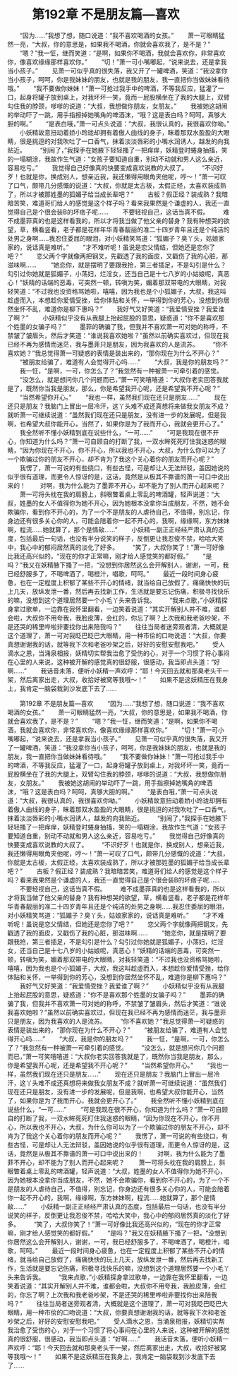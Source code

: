 # 　　第192章 不是朋友篇—喜欢
　　“因为……”我想了想，随口说道：“我不喜欢喝酒的女孩。”
　　萧一可眼睛猛然一亮，“大叔，你的意思是，如果我不喝酒，你就会喜欢我了，是不是？”
　　“嗯？”我一怔，继而笑道：“是啊，如果你不喝酒，我就会喜欢你，非常喜欢你，像喜欢缘缘那样喜欢你。”
　　“切！”萧一可小嘴嘟起，“说来说去，还是拿我当小孩子。”
　　见萧一可似乎真的很失落，我又开了一罐啤酒，笑道：“我没拿你当小孩子，呵呵，你是我妹妹的朋友，也就是我的朋友，我一直把你当做妹妹看待哦。”
　　“我不要做你妹妹！”萧一可抢过我手中的啤酒，不等我反应，猛灌了一口，起身将罐子放到桌上，对我坏坏一笑，竟而一屁股横坐在了我的大腿上，双臂勾住我的脖颈，嗲嗲的说道：“大叔，我想做你朋友，女朋友。”
　　我被她这胡闹的举动吓了一跳，用手指擦掉她嘴角的啤酒沫，“哦？这是表白吗？呵呵，真够大胆的啊。”
　　“是表白哦，”萧一可点头说道：“大叔，我很认真的，我很喜欢你呦。”
　　小妖精故意扭动着娇小玲珑却拥有着傲人曲线的身子，眯着那双水盈盈的大眼睛，很是挑逗的对我吹吐了一口香气，抹着淡淡唇彩的小嘴水润诱人，越发的向我贴近。
　　“别闹了，”我探手在她腋下轻轻搔了一把痒痒，妖精登时蜷身抽搐，笑的一塌糊涂，我故作生气道：“女孩子要知道自重，别动不动就和男人这么亲近，容易吃亏。”
　　我觉得自己好像真的快要变成喜欢说教的大叔了。
　　“不识好歹！也就是你，换成别人，想亲近我，我还懒得用眼角夹他呢，哼～！”萧一可叹了口气，颇带几分感慨的说道：“大叔，你就是太古板，太假正经，太喜欢装成熟了，所以才被那姓墨的狐媚子给当成长辈吧？”
　　古板？假正经？装成熟？我暗暗苦笑，难道哥们给人的感觉是这个样子吗？看来我果然是个谦虚的人，我还一直觉得自己是个很会装B的坏痞子呢……
　　不要轻视自己，这话当真不假。
　　难不成墨菲真的也是这样看我的，所以才将我当做了他父亲的替身？我有种想哭的欲望，草，横看竖看，老子都是花样年华青春靓丽的准二十四岁青年且还是个纯洁的处男之身啊……我忍住委屈的眼泪，对小妖精笑骂道：“狐媚子？臭丫头，姑娘家家的，说话真是难听。”
　　“才不难听呢！虽说是恋父情结，但她还是恋你了吧？”
　　恋父两个字就像两把钢叉，先戳透了我的面皮，又戳伤了我的心脏，那滋味啊……
　　“她恋你，就是摆明了要跟我抢，第三者插足，不是勾引是什么？勾引过你她就是狐媚子，小荡妇，烂淫女，还当自己是十七八岁的小姑娘呢，真恶心！”妖精的话端的恶毒，可突然一顿，转嗔为笑，媚着那双带电的大眼睛，对我轻笑道：“不过我也没资格骂她啦，嘻嘻，因为我也是个小狐媚子，大叔，我这叫趁虚而入，本想趁你爱情受挫，给你体贴和关怀，一举得到你的芳心，没想到你居然坐怀不乱，难道你是柳下惠吗？”
　　我好气又好笑道：“我爱情受挫？我爱谁了啊？”
　　小妖精似乎没有从我腿上抬起屁股的意思，疑惑道：“你不是喜欢那个姓墨的女骗子吗？”
　　墨菲的确骗了我，但我并不喜欢萧一可对她的称呼，不禁皱了皱眉头，然后才笑道：“谁说我喜欢她啦？”虽然以前确实喜欢过，但现在我已经不再为感情而迷茫，我与墨菲只是朋友，因为我喜欢的人是流苏。
　　“你不喜欢她？”我总觉得萧一可疑惑的表情是装出来的，“那你现在为什么不开心？”
　　“被朋友给骗了，难道有人会觉得开心吗……”
　　“大叔，我是你的朋友吗？”
　　我一怔，“是啊，一可，你怎么了？”我忽然有一种被萧一可牵引着的感觉。
　　“没怎么，就是想问你几个问题而已，”萧一可笑嘻嘻道：“大叔你老实回答我就是了，既然你当我是朋友，那么，你是希望我开心呢，还是希望我不开心呢？”
　　“当然希望你开心。”
　　“我也一样，虽然我们现在还只是朋友……”
　　现在还只是朋友？我脑门上冒出一层冷汗，这丫头难不成还真想将来做我女朋友不成？就听萧一可继续说道：“虽然我们现在还只是朋友，没有进一步的发展呢，但是我啊，也希望大叔你能开心，当然了，如果你是为了我而开心，我就会更开心了。”
　　我全然听不懂小妖精到底在说些什么，“一可……”
　　“可是我现在很不开心，你知道为什么吗？”萧一可自顾自的打断了我，一双水眸死死盯住我迷惑的眼睛，“因为你现在不开心，你不开心，所以我也不开心，大叔，为什么你可以为了一个欺骗过你的朋友不开心，却不肯为了我这个关心着你的朋友而开心呢？”
　　我愣了，萧一可说的有些绕口，有些古怪，可是却让人无法辩驳，盖因她说的似乎很有道理，而更令人惊讶的是，这话，竟然是从极其不靠谱的萧一可口中说出来的！
　　对啊，我为什么能为了墨菲不开心，却不能为了别人而开心起来呢？
　　萧一可将头枕在我的肩膀上，斜眼瞥着桌上零乱的啤酒罐，轻声说道：“大叔，姓墨的女人不值得你为她不开心，因为她根本没拿你当成朋友，不然，她不会欺骗你，看到你不开心的，为了一个不是朋友的人虐待自己，不值得，别忘记，你身边还有很多关心你的人，可能会陪着你一起不开心的，我啊，缘缘啊，东方妹妹啊，程流……她就算了，那个是情敌……”
　　小妖精一副正正经经严肃认真的态度，包括最后一句话，也没有半分说笑的样子，反倒更让我忍俊不禁，哈哈大笑中，我心中的郁闷居然真的淡化了好多。
　　“笑了，大叔你笑了！”萧一可好像比我还高兴似的，“现在的你才正常嘛，刚才给人感觉笑的都好假。”
　　“是吗？”我又在妖精腋下搔了一把，“没想到你居然这么会开解别人，谢谢，一可，我已经舒服多了，不喝啤酒了，喝橙汁，唱歌，呵呵。”
　　最近一段时间身心疲惫，也在一定程度上积郁了某些不开心的情绪，就当给自己放假了，痛痛快快的玩上几天，放纵发泄一番，然后再去找新工作，生活就是要忘记伤痛，积极寻找快乐的嘛，没想到这个道理居然要一个小毛丫头来告诉我。
　　“我来点歌，”小妖精探身拿过歌单，一边靠在我怀里翻看，一边笑着说道：“其实开解别人并不难，谁都会啦，大叔你不用夸我，我脸皮薄，会红的，你忘了啊？上次我和我老爸吵架，不是还哭的稀里哗啦非要找你出来陪我吗？”
　　往往当局者迷旁观者清，大概就是这个道理了，萧一可对我眨巴眨巴大眼睛，用一种市侩的口吻说道：“大叔，你要真想谢谢我的话，就等我下次和老爸吵架之后，好好的安慰安慰我吧。”
　　受人滴水之恩，当涌泉相报，妖精切实帮我治愈了受伤的心，对于一个习惯了将心事闷在心里的人来说，这种被开解的感觉真的很舒服，很感动，我当即点头道：“好啊……”
　　我话音未落，便听小妖精一声欢呼：“耶！今天回去就和那臭老头干一架，然后离家出走，大叔，收拾好被窝等我哦～！”
　　如果不是这妖精压在我身上，我肯定一脑袋栽到沙发底下去了……

　　第192章 不是朋友篇—喜欢
　　“因为……”我想了想，随口说道：“我不喜欢喝酒的女孩。”
　　萧一可眼睛猛然一亮，“大叔，你的意思是，如果我不喝酒，你就会喜欢我了，是不是？”
　　“嗯？”我一怔，继而笑道：“是啊，如果你不喝酒，我就会喜欢你，非常喜欢你，像喜欢缘缘那样喜欢你。”
　　“切！”萧一可小嘴嘟起，“说来说去，还是拿我当小孩子。”
　　见萧一可似乎真的很失落，我又开了一罐啤酒，笑道：“我没拿你当小孩子，呵呵，你是我妹妹的朋友，也就是我的朋友，我一直把你当做妹妹看待哦。”
　　“我不要做你妹妹！”萧一可抢过我手中的啤酒，不等我反应，猛灌了一口，起身将罐子放到桌上，对我坏坏一笑，竟而一屁股横坐在了我的大腿上，双臂勾住我的脖颈，嗲嗲的说道：“大叔，我想做你朋友，女朋友。”
　　我被她这胡闹的举动吓了一跳，用手指擦掉她嘴角的啤酒沫，“哦？这是表白吗？呵呵，真够大胆的啊。”
　　“是表白哦，”萧一可点头说道：“大叔，我很认真的，我很喜欢你呦。”
　　小妖精故意扭动着娇小玲珑却拥有着傲人曲线的身子，眯着那双水盈盈的大眼睛，很是挑逗的对我吹吐了一口香气，抹着淡淡唇彩的小嘴水润诱人，越发的向我贴近。
　　“别闹了，”我探手在她腋下轻轻搔了一把痒痒，妖精登时蜷身抽搐，笑的一塌糊涂，我故作生气道：“女孩子要知道自重，别动不动就和男人这么亲近，容易吃亏。”
　　我觉得自己好像真的快要变成喜欢说教的大叔了。
　　“不识好歹！也就是你，换成别人，想亲近我，我还懒得用眼角夹他呢，哼～！”萧一可叹了口气，颇带几分感慨的说道：“大叔，你就是太古板，太假正经，太喜欢装成熟了，所以才被那姓墨的狐媚子给当成长辈吧？”
　　古板？假正经？装成熟？我暗暗苦笑，难道哥们给人的感觉是这个样子吗？看来我果然是个谦虚的人，我还一直觉得自己是个很会装B的坏痞子呢……
　　不要轻视自己，这话当真不假。
　　难不成墨菲真的也是这样看我的，所以才将我当做了他父亲的替身？我有种想哭的欲望，草，横看竖看，老子都是花样年华青春靓丽的准二十四岁青年且还是个纯洁的处男之身啊……我忍住委屈的眼泪，对小妖精笑骂道：“狐媚子？臭丫头，姑娘家家的，说话真是难听。”
　　“才不难听呢！虽说是恋父情结，但她还是恋你了吧？”
　　恋父两个字就像两把钢叉，先戳透了我的面皮，又戳伤了我的心脏，那滋味啊……
　　“她恋你，就是摆明了要跟我抢，第三者插足，不是勾引是什么？勾引过你她就是狐媚子，小荡妇，烂淫女，还当自己是十七八岁的小姑娘呢，真恶心！”妖精的话端的恶毒，可突然一顿，转嗔为笑，媚着那双带电的大眼睛，对我轻笑道：“不过我也没资格骂她啦，嘻嘻，因为我也是个小狐媚子，大叔，我这叫趁虚而入，本想趁你爱情受挫，给你体贴和关怀，一举得到你的芳心，没想到你居然坐怀不乱，难道你是柳下惠吗？”
　　我好气又好笑道：“我爱情受挫？我爱谁了啊？”
　　小妖精似乎没有从我腿上抬起屁股的意思，疑惑道：“你不是喜欢那个姓墨的女骗子吗？”
　　墨菲的确骗了我，但我并不喜欢萧一可对她的称呼，不禁皱了皱眉头，然后才笑道：“谁说我喜欢她啦？”虽然以前确实喜欢过，但现在我已经不再为感情而迷茫，我与墨菲只是朋友，因为我喜欢的人是流苏。
　　“你不喜欢她？”我总觉得萧一可疑惑的表情是装出来的，“那你现在为什么不开心？”
　　“被朋友给骗了，难道有人会觉得开心吗……”
　　“大叔，我是你的朋友吗？”
　　我一怔，“是啊，一可，你怎么了？”我忽然有一种被萧一可牵引着的感觉。
　　“没怎么，就是想问你几个问题而已，”萧一可笑嘻嘻道：“大叔你老实回答我就是了，既然你当我是朋友，那么，你是希望我开心呢，还是希望我不开心呢？”
　　“当然希望你开心。”
　　“我也一样，虽然我们现在还只是朋友……”
　　现在还只是朋友？我脑门上冒出一层冷汗，这丫头难不成还真想将来做我女朋友不成？就听萧一可继续说道：“虽然我们现在还只是朋友，没有进一步的发展呢，但是我啊，也希望大叔你能开心，当然了，如果你是为了我而开心，我就会更开心了。”
　　我全然听不懂小妖精到底在说些什么，“一可……”
　　“可是我现在很不开心，你知道为什么吗？”萧一可自顾自的打断了我，一双水眸死死盯住我迷惑的眼睛，“因为你现在不开心，你不开心，所以我也不开心，大叔，为什么你可以为了一个欺骗过你的朋友不开心，却不肯为了我这个关心着你的朋友而开心呢？”
　　我愣了，萧一可说的有些绕口，有些古怪，可是却让人无法辩驳，盖因她说的似乎很有道理，而更令人惊讶的是，这话，竟然是从极其不靠谱的萧一可口中说出来的！
　　对啊，我为什么能为了墨菲不开心，却不能为了别人而开心起来呢？
　　萧一可将头枕在我的肩膀上，斜眼瞥着桌上零乱的啤酒罐，轻声说道：“大叔，姓墨的女人不值得你为她不开心，因为她根本没拿你当成朋友，不然，她不会欺骗你，看到你不开心的，为了一个不是朋友的人虐待自己，不值得，别忘记，你身边还有很多关心你的人，可能会陪着你一起不开心的，我啊，缘缘啊，东方妹妹啊，程流……她就算了，那个是情敌……”
　　小妖精一副正正经经严肃认真的态度，包括最后一句话，也没有半分说笑的样子，反倒更让我忍俊不禁，哈哈大笑中，我心中的郁闷居然真的淡化了好多。
　　“笑了，大叔你笑了！”萧一可好像比我还高兴似的，“现在的你才正常嘛，刚才给人感觉笑的都好假。”
　　“是吗？”我又在妖精腋下搔了一把，“没想到你居然这么会开解别人，谢谢，一可，我已经舒服多了，不喝啤酒了，喝橙汁，唱歌，呵呵。”
　　最近一段时间身心疲惫，也在一定程度上积郁了某些不开心的情绪，就当给自己放假了，痛痛快快的玩上几天，放纵发泄一番，然后再去找新工作，生活就是要忘记伤痛，积极寻找快乐的嘛，没想到这个道理居然要一个小毛丫头来告诉我。
　　“我来点歌，”小妖精探身拿过歌单，一边靠在我怀里翻看，一边笑着说道：“其实开解别人并不难，谁都会啦，大叔你不用夸我，我脸皮薄，会红的，你忘了啊？上次我和我老爸吵架，不是还哭的稀里哗啦非要找你出来陪我吗？”
　　往往当局者迷旁观者清，大概就是这个道理了，萧一可对我眨巴眨巴大眼睛，用一种市侩的口吻说道：“大叔，你要真想谢谢我的话，就等我下次和老爸吵架之后，好好的安慰安慰我吧。”
　　受人滴水之恩，当涌泉相报，妖精切实帮我治愈了受伤的心，对于一个习惯了将心事闷在心里的人来说，这种被开解的感觉真的很舒服，很感动，我当即点头道：“好啊……”
　　我话音未落，便听小妖精一声欢呼：“耶！今天回去就和那臭老头干一架，然后离家出走，大叔，收拾好被窝等我哦～！”
　　如果不是这妖精压在我身上，我肯定一脑袋栽到沙发底下去了……
